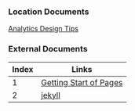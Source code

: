 ### Location Documents
[Analytics Design Tips](AnalyticDesign.md)


### External Documents
Index | Links
------------ | -------------
1 | [Getting Start of Pages](https://guides.github.com/features/pages/)
2 | [jekyll](https://jekyllrb.com/docs/github-pages/)
